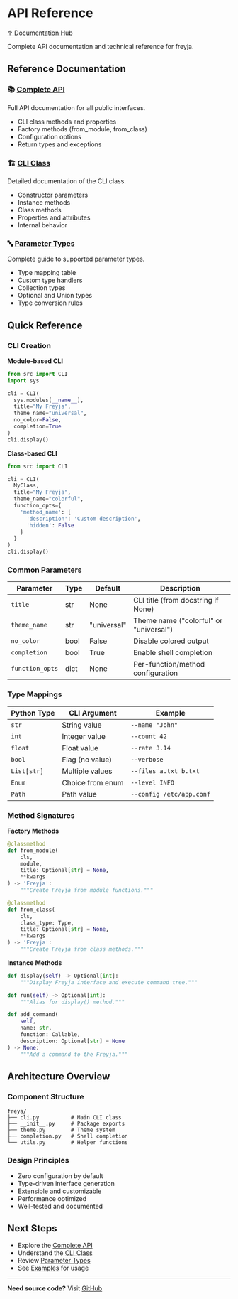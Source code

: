 # API Reference

[↑ Documentation Hub](../README.md)

Complete API documentation and technical reference for freyja.

## Reference Documentation

### 📚 [Complete API](api.md)
Full API documentation for all public interfaces.
- CLI class methods and properties
- Factory methods (from_module, from_class)
- Configuration options
- Return types and exceptions

### 🏗️ [CLI Class](cli-class.md)
Detailed documentation of the CLI class.
- Constructor parameters
- Instance methods
- Class methods
- Properties and attributes
- Internal behavior

### 🔤 [Parameter Types](parameter-types.md)
Complete guide to supported parameter types.
- Type mapping table
- Custom type handlers
- Collection types
- Optional and Union types
- Type conversion rules

## Quick Reference

### CLI Creation

**Module-based CLI**

```python
from src import CLI
import sys

cli = CLI(
  sys.modules[__name__],
  title="My Freyja",
  theme_name="universal",
  no_color=False,
  completion=True
)
cli.display()
```

**Class-based CLI**

```python
from src import CLI

cli = CLI(
  MyClass,
  title="My Freyja",
  theme_name="colorful",
  function_opts={
    'method_name': {
      'description': 'Custom description',
      'hidden': False
    }
  }
)
cli.display()
```

### Common Parameters

| Parameter | Type | Default | Description |
|-----------|------|---------|-------------|
| `title` | str | None | CLI title (from docstring if None) |
| `theme_name` | str | "universal" | Theme name ("colorful" or "universal") |
| `no_color` | bool | False | Disable colored output |
| `completion` | bool | True | Enable shell completion |
| `function_opts` | dict | None | Per-function/method configuration |

### Type Mappings

| Python Type | CLI Argument | Example |
|-------------|--------------|---------|
| `str` | String value | `--name "John"` |
| `int` | Integer value | `--count 42` |
| `float` | Float value | `--rate 3.14` |
| `bool` | Flag (no value) | `--verbose` |
| `List[str]` | Multiple values | `--files a.txt b.txt` |
| `Enum` | Choice from enum | `--level INFO` |
| `Path` | Path value | `--config /etc/app.conf` |

### Method Signatures

**Factory Methods**
```python
@classmethod
def from_module(
    cls,
    module,
    title: Optional[str] = None,
    **kwargs
) -> 'Freyja':
    """Create Freyja from module functions."""

@classmethod  
def from_class(
    cls,
    class_type: Type,
    title: Optional[str] = None,
    **kwargs
) -> 'Freyja':
    """Create Freyja from class methods."""
```

**Instance Methods**
```python
def display(self) -> Optional[int]:
    """Display Freyja interface and execute command tree."""

def run(self) -> Optional[int]:
    """Alias for display() method."""

def add_command(
    self,
    name: str,
    function: Callable,
    description: Optional[str] = None
) -> None:
    """Add a command to the Freyja."""
```

## Architecture Overview

### Component Structure
```
freya/
├── cli.py          # Main CLI class
├── __init__.py     # Package exports
├── theme.py        # Theme system
├── completion.py   # Shell completion
└── utils.py        # Helper functions
```

### Design Principles
- Zero configuration by default
- Type-driven interface generation
- Extensible and customizable
- Performance optimized
- Well-tested and documented

## Next Steps

- Explore the [Complete API](api.md)
- Understand the [CLI Class](cli-class.md)
- Review [Parameter Types](parameter-types.md)
- See [Examples](../guides/examples.md) for usage

---

**Need source code?** Visit [GitHub](https://github.com/terracoil/freyja)